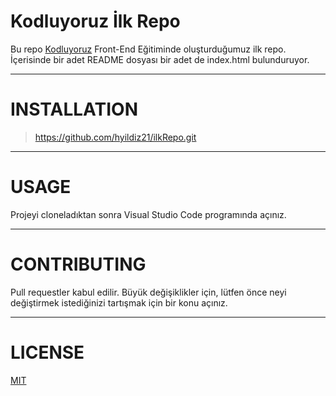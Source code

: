 # **Kodluyoruz İlk Repo**
Bu repo [Kodluyoruz](https://kodluyoruz.org/tr/kodluyoruz/) Front-End Eğitiminde oluşturduğumuz ilk repo.
İçerisinde bir adet README dosyası bir adet de index.html bulunduruyor.
***
# **INSTALLATION**
>https://github.com/hyildiz21/ilkRepo.git
***
# **USAGE**
Projeyi cloneladıktan sonra Visual Studio Code programında açınız.
***
# **CONTRIBUTING**
Pull requestler kabul edilir. Büyük değişiklikler için, lütfen önce neyi değiştirmek istediğinizi tartışmak için bir konu açınız.
***
# **LICENSE**
[MIT](https://choosealicense.com/licenses/mit/)